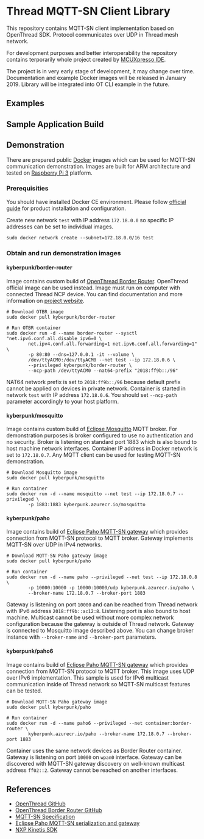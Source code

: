 # Thread MQTT-SN Client Library
This repository contains MQTT-SN client implementation based on OpenThread SDK. Protocol communicates over UDP in Thread mesh network. 

For development purposes and better interoperability the repository contains terporarily whole project created by [MCUXpresso IDE](https://www.nxp.com/support/developer-resources/software-development-tools/mcuxpresso-software-and-tools/mcuxpresso-integrated-development-environment-ide:MCUXpresso-IDE).

The project is in very early stage of development, it may change over time. Documentation and example Docker images will be released in January 2019. Library will be integrated into OT CLI example in the future.

## Examples

## Sample Application Build

## Demonstration
There are prepared public [Docker](https://www.docker.com/) images which can be used for MQTT-SN communication demonstration. Images are built for ARM architecture and tested on [Raspberry Pi 3](https://www.raspberrypi.org/) platform.

### Prerequisities
You should have installed Docker CE environment. Please follow [official guide](https://docs.docker.com/install/) for product installation and configuration.

Create new network ``test`` with IP address ``172.18.0.0`` so specific IP addresses can be set to individual images.
```
sudo docker network create --subnet=172.18.0.0/16 test
```

### Obtain and run demonstration images
#### kyberpunk/border-router
Image contains custom build of [OpenThread Border Router](https://github.com/openthread/borderrouter). OpenThread official image can be used instead. Image must run on computer with connected Thread NCP device. You can find documentation and more information on [project website](https://openthread.io/guides/border-router/docker/run).

```
# Download OTBR image
sudo docker pull kyberpunk/border-router

# Run OTBR container
sudo docker run -d --name border-router --sysctl "net.ipv6.conf.all.disable_ipv6=0 \
        net.ipv4.conf.all.forwarding=1 net.ipv6.conf.all.forwarding=1" \
        -p 80:80 --dns=127.0.0.1 -it --volume \
        /dev/ttyACM0:/dev/ttyACM0 --net test --ip 172.18.0.6 \
        --privileged kyberpunk/border-router \
        --ncp-path /dev/ttyACM0 --nat64-prefix "2018:ff9b::/96"
```
NAT64 network prefix is set to ``2018:ff9b::/96`` because default prefix cannot be applied on devices in private network. Container is started in network ``test`` with IP address ``172.18.0.6``. You should set ``--ncp-path`` parameter accordingly to your host platform.

#### kyberpunk/mosquitto
Image contains custom build of [Eclipse Mosquitto](https://mosquitto.org/) MQTT broker. For demonstration purposes is broker configured to use no authentication and no security. Broker is listening on standard port 1883 which is also bound to host machine network interfaces. Container IP address in Docker network is set to ``172.18.0.7``. Any MQTT client can be used for testing MQTT-SN demonstration.

```
# Download Mosquitto image
sudo docker pull kyberpunk/mosquitto

# Run container
sudo docker run -d --name mosquitto --net test --ip 172.18.0.7 --privileged \
        -p 1883:1883 kyberpunk.azurecr.io/mosquitto
```

#### kyberpunk/paho
Image contains build of [Eclipse Paho MQTT-SN gateway](https://github.com/eclipse/paho.mqtt-sn.embedded-c) which provides connection from MQTT-SN protocol to MQTT broker. Gateway implements MQTT-SN over UDP in IPv4 networks.

```
# Download MQTT-SN Paho gateway image
sudo docker pull kyberpunk/paho

# Run container
sudo docker run -d --name paho --privileged --net test --ip 172.18.0.8 \
        -p 10000:10000 -p 10000:10000/udp kyberpunk.azurecr.io/paho \
        --broker-name 172.18.0.7 --broker-port 1883
```

Gateway is listening on port ``10000`` and can be reached from Thread network with IPv6 address ``2018:ff9b::ac12:8``. Listening port is also bound to host machine. Multicast cannot be used without more complex network configuration because the gateway is outside of Thread network. Gateway is connected to Mosquitto image described above. You can change broker instance with ``--broker-name`` and ``--broker-port`` parameters.

#### kyberpunk/paho6
Image contains build of [Eclipse Paho MQTT-SN gateway](https://github.com/eclipse/paho.mqtt-sn.embedded-c) which provides connection from MQTT-SN protocol to MQTT broker. This image uses UDP over IPv6 implementation. This sample is used for IPv6 multicast communication inside of Thread network so MQTT-SN multicast features can be tested.

```
# Download MQTT-SN Paho gateway image
sudo docker pull kyberpunk/paho

# Run container
sudo docker run -d --name paho6 --privileged --net container:border-router \
        kyberpunk.azurecr.io/paho --broker-name 172.18.0.7 --broker-port 1883
```
Container uses the same network devices as Border Router container. Gateway is listening on port ``10000`` on ``wpan0`` interface. Gateway can be discovered with MQTT-SN gateway discovery on well-known multicast address ``ff02::2``. Gateway cannot be reached on another interfaces.

## References
* [OpenThread GitHub](https://github.com/openthread/openthread)
* [OpenThread Border Router GitHub](https://github.com/openthread/borderrouter)
* [MQTT-SN Specification](http://mqtt.org/new/wp-content/uploads/2009/06/MQTT-SN_spec_v1.2.pdf)
* [Eclipse Paho MQTT-SN serialization and gateway](https://github.com/eclipse/paho.mqtt-sn.embedded-c)
* [NXP Kinetis SDK](https://www.nxp.com/support/developer-resources/evaluation-and-development-boards/freedom-development-boards/mcu-boards/software-development-kit-for-kinetis-mcus:KINETIS-SDK)
